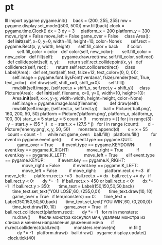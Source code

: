 # pt
lll
import pygame
pygame.init()
   
back = (200, 255, 255)
mw = pygame.display.set_mode((500, 500))
mw.fill(back)
clock = pygame.time.Clock()
dx = 3
dy = 3
   
platform_x = 200
platform_y = 330
move_right = False
move_left = False
game_over = False
   
class Area():
  def __init__(self, x=0, y=0, width=10, height=10, color=None):
      self.rect = pygame.Rect(x, y, width, height)
      self.fill_color = back
      if color:
          self.fill_color = color
  def color(self, new_color):
      self.fill_color = new_color
  def fill(self):
      pygame.draw.rect(mw, self.fill_color, self.rect)
  def collidepoint(self, x, y):
      return self.rect.collidepoint(x, y)
  def colliderect(self, rect):
      return self.rect.colliderect(rect)
   
class Label(Area):
  def set_text(self, text, fsize=12, text_color=(0, 0, 0)):
      self.image = pygame.font.SysFont('verdana', fsize).render(text, True, text_color)
  def draw(self, shift_x=0, shift_y=0):
      self.fill()
      mw.blit(self.image, (self.rect.x + shift_x, self.rect.y + shift_y))
   
class Picture(Area):
  def __init__(self, filename, x=0, y=0, width=10, height=10):
      Area.__init__(self, x=x, y=y, width=width, height=height, color=None)
      self.image = pygame.image.load(filename)
      
  def draw(self):
      mw.blit(self.image, (self.rect.x, self.rect.y))
   
ball = Picture('ball.png', 160, 200, 50, 50)
platform = Picture('platform.png', platform_x, platform_y, 100, 30)
start_x = 5
start_y = 5
count = 9
   
monsters = []
for j in range(3):
  y = start_y + (55 * j)
  x = start_x + (27.5 * j)
  for i in range (count):
      d = Picture('enemy.png',x, y, 50, 50)
      monsters.append(d)
      x = x + 55
  count = count - 1
   
while not game_over:
  ball.fill()
  platform.fill()
      
  for event in pygame.event.get():
      if event.type == pygame.QUIT:
          game_over = True
      if event.type == pygame.KEYDOWN:
          if event.key == pygame.K_RIGHT:
              move_right = True
          if event.key == pygame.K_LEFT:
              move_left = True
      elif event.type == pygame.KEYUP:
          if event.key == pygame.K_RIGHT:
              move_right = False
          if event.key == pygame.K_LEFT:
              move_left = False
      
  if move_right:
      platform.rect.x +=3
  if move_left:
      platform.rect.x -=3
  ball.rect.x += dx
  ball.rect.y += dy
  if ball.rect.y < 0:
      dy *= -1
  if ball.rect.x > 450 or ball.rect.x < 0:
      dx *= -1
  if ball.rect.y > 350:
      time_text = Label(150,150,50,50,back)
      time_text.set_text('YOU LOSE',60, (255,0,0))
      time_text.draw(10, 10)
      game_over = True
  if len(monsters) == 0:
      time_text = Label(150,150,50,50,back)
      time_text.set_text('YOU WIN',60, (0,200,0))
      time_text.draw(10, 10)
      game_over = True
  if ball.rect.colliderect(platform.rect):
      dy *= -1
  for m in monsters:
      m.draw()
      #если монстра коснулся мяч, удаляем монстра из списка и меняем направления движения мяча
      if m.rect.colliderect(ball.rect):
          monsters.remove(m)
          m.fill()
          dy *= -1
  platform.draw()
  ball.draw()
  pygame.display.update()
  clock.tick(40)
